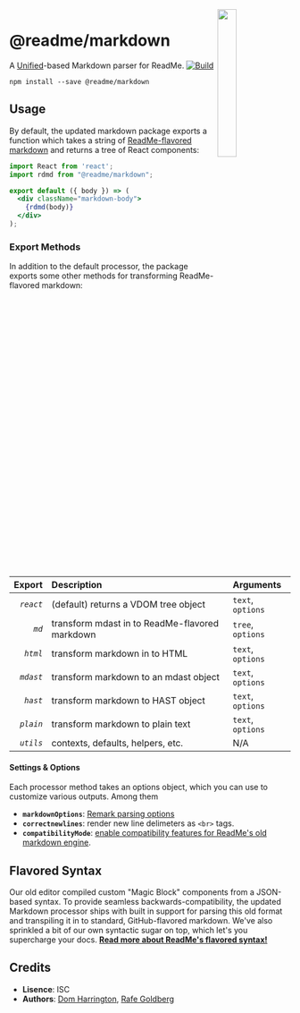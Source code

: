 <img align=right width=26% src=http://owlbert.io/images/owlberts-png/Reading.psd.png>

@readme/markdown
===

A [Unified](https://github.com/unifiedjs)-based Markdown parser for ReadMe. [![Build](https://github.com/readmeio/api-explorer/workflows/CI/badge.svg)](https://github.com/readmeio/api-explorer/tree/master/packages/markdown)

```
npm install --save @readme/markdown
```

## Usage

By default, the updated markdown package exports a function which takes a string of [ReadMe-flavored markdown](#readme-flavored-syntax) and returns a tree of React components:

```jsx
import React from 'react';
import rdmd from "@readme/markdown";

export default ({ body }) => (
  <div className="markdown-body">
    {rdmd(body)}
  </div>
);
```

### Export Methods

In addition to the default processor, the package exports some other methods for transforming ReadMe-flavored markdown:

| Export  | Description                                    | Arguments       |
| -------:|:---------------------------------------------- |:--------------- |
|*`react`*|(default) returns a VDOM tree object            |`text`, `options`|
|*`md`*   | transform mdast in to ReadMe-flavored markdown |`tree`, `options`|
|*`html`* | transform markdown in to HTML                  |`text`, `options`|
|*`mdast`*| transform markdown to an mdast object          |`text`, `options`|
|*`hast`* | transform markdown to HAST object              |`text`, `options`|
|*`plain`*| transform markdown to plain text               |`text`, `options`|
|*`utils`*| contexts, defaults, helpers, etc.              | N/A             |

#### Settings & Options

Each processor method takes an options object, which you can use to customize various outputs. Among them

- **`markdownOptions`**: [Remark parsing options](https://github.com/remarkjs/remark/tree/main/packages/remark-stringify#processorusestringify-options)
- **`correctnewlines`**: render new line delimeters as `<br>` tags.
- **`compatibilityMode`**: [enable compatibility features for ReadMe's old markdown engine](https://github.com/readmeio/api-explorer/issues/668).

## Flavored Syntax

Our old editor compiled custom "Magic Block" components from a JSON-based syntax. To provide seamless backwards-compatibility, the updated Markdown processor ships with built in support for parsing this old format and transpiling it in to standard, GitHub-flavored markdown. We've also sprinkled a bit of our own syntactic sugar on top, which let's you supercharge your docs. [**Read more about ReadMe's flavored syntax!**](https://rdmd.readme.io)

## Credits

- **Lisence**: ISC
- **Authors**: [Dom Harrington](https://github.com/domharrington/), [Rafe Goldberg](https://github.com/rafegoldberg)
